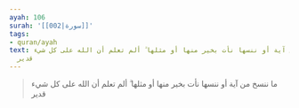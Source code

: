 ```yaml
---
ayah: 106
surah: '[[002|سورة]]'
tags:
- quran/ayah
text: ما ننسخ من آية أو ننسها نأت بخير منها أو مثلها ۗ ألم تعلم أن الله على كل شيء
  قدير
---
```

> ما ننسخ من آية أو ننسها نأت بخير منها أو مثلها ۗ ألم تعلم أن الله على كل شيء قدير
